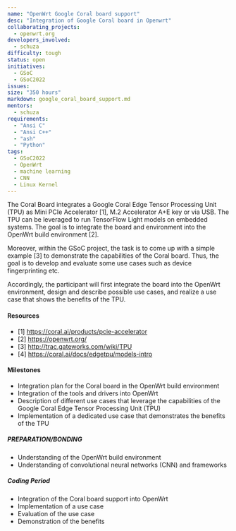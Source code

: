 ```yaml
---
name: "OpenWrt Google Coral board support"
desc: "Integration of Google Coral board in Openwrt"
collaborating_projects:
  - openwrt.org
developers_involved:
  - schuza
difficulty: tough
status: open
initiatives:
  - GSoC
  - GSoC2022
issues:
size: "350 hours"
markdown: google_coral_board_support.md
mentors:
  - schuza
requirements:
  - "Ansi C"
  - "Ansi C++"
  - "ash"
  - "Python"
tags:
  - GSoC2022
  - OpenWrt
  - machine learning
  - CNN
  - Linux Kernel
---
```


The Coral Board integrates a Google Coral Edge Tensor Processing Unit (TPU) as Mini PCIe Accelerator [1], 
M.2 Accelerator A+E key or via USB. The TPU can be leveraged to run TensorFlow Light models on embedded systems. The goal is to integrate the board and environment into the OpenWrt build environment [2].

Moreover, within the GSoC project, the task is to come up with a simple example [3] to demonstrate the capabilities of the Coral board. Thus, the goal is to develop and evaluate some use cases such as device fingerprinting etc.

Accordingly, the participant will first integrate the board into the OpenWrt environment, design and describe possible use cases, and realize a use case that shows the benefits of the TPU.

#### Resources

* [1] https://coral.ai/products/pcie-accelerator
* [2] https://openwrt.org/
* [3] http://trac.gateworks.com/wiki/TPU
* [4] https://coral.ai/docs/edgetpu/models-intro


#### Milestones

* Integration plan for the Coral board in the OpenWrt build environment
* Integration of the tools and drivers into OpenWrt
* Description of different use cases that leverage the capabilities of the Google Coral Edge Tensor Processing Unit (TPU)
* Implementation of a dedicated use case that demonstrates the benefits of the TPU

##### PREPARATION/BONDING

* Understanding of the OpenWrt build environment
* Understanding of convolutional neural networks (CNN) and frameworks

##### Coding Period

* Integration of the Coral board support into OpenWrt
* Implementation of a use case
* Evaluation of the use case
* Demonstration of the benefits
